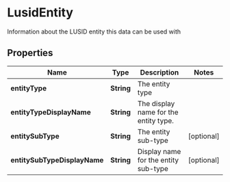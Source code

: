 

# LusidEntity

Information about the LUSID entity this data can be used with

## Properties

| Name | Type | Description | Notes |
|------------ | ------------- | ------------- | -------------|
|**entityType** | **String** | The entity type |  |
|**entityTypeDisplayName** | **String** | The display name for the entity type. |  |
|**entitySubType** | **String** | The entity sub-type |  [optional] |
|**entitySubTypeDisplayName** | **String** | Display name for the entity sub-type |  [optional] |




